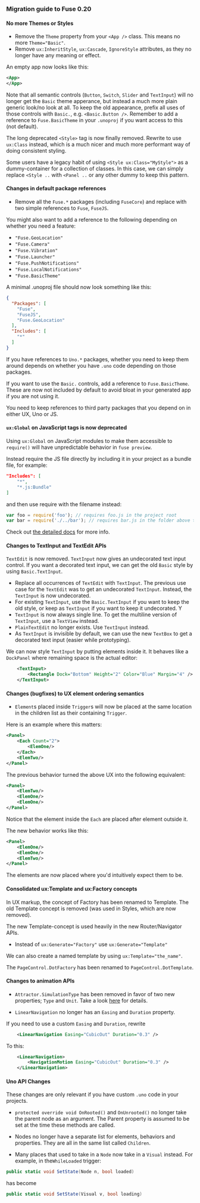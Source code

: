 ### Migration guide to Fuse 0.20

#### No more Themes or Styles

* Remove the `Theme` property from your `<App />` class. This means no more `Theme="Basic"`.
* Remove `ux:InheritStyle`, `ux:Cascade`, `IgnoreStyle` attributes, as they no longer have any meaning or effect.

An empty app now looks like this:

```xml
<App>
</App>
```

Note that all semantic controls (`Button`, `Switch`, `Slider` and `TextInput`) will no longer get the `Basic` theme apperance, but instead a much more plain generic look/no look at all. To keep the old appearance, prefix all uses of those controls with `Basic.`, e.g. `<Basic.Button />`. Remember to add a reference to `Fuse.BasicTheme` in your `.unoproj` if you want access to this (not default).

The long deprecated `<Style>` tag is now finally removed. Rewrite to use `ux:Class` instead, which is a much nicer and much more performant way of doing consistent styling.

Some users have a legacy habit of using `<Style ux:Class="MyStyle">` as a dummy-container for a collection of classes. In this case, we can simply replace `<Style ..` with `<Panel ..` or any other dummy to keep this pattern.


#### Changes in default package references

* Remove all the `Fuse.*` packages (including `FuseCore`) and replace with two simple references to `Fuse`, `FuseJS`.

You might also want to add a reference to the following depending on whether you need a feature:

* `"Fuse.GeoLocation"`
* `"Fuse.Camera"`
* `"Fuse.Vibration"`
* `"Fuse.Launcher"`
* `"Fuse.PushNotifications"`
* `"Fuse.LocalNotifications"`
* `"Fuse.BasicTheme"`

A minimal .unoproj file should now look something like this:

```json
{
  "Packages": [
    "Fuse",
    "FuseJS",
    "Fuse.GeoLocation"
  ],
  "Includes": [
    "*"
  ]
}
```

If you have references to `Uno.*` packages, whether you need to keep them around depends on whether you have `.uno` code depending on those packages.

If you want to use the `Basic.` controls, add a reference to `Fuse.BasicTheme`. These are now not included by default to avoid bloat in your generated app if you are not using it.

You need to keep references to third party packages that you depend on in either UX, Uno or JS.

#### `ux:Global` on JavaScript tags is now deprecated

Using `ux:Global` on JavaScript modules to make them accessible to `require()` will have unpredictable behavior in `fuse preview`.

Instead require the JS file directly by including it in your project as a bundle file, for example:

```json
"Includes": [
    "*",
    "*.js:Bundle"
]
```

and then use require with the filename instead:

```js
var foo = require('foo'); // requires foo.js in the project root
var bar = require('./../bar'); // requires bar.js in the folder above the current file
```

Check out [the detailed docs](fusejs/fusejs.md#importing-modules-by-file-name) for more info.


#### Changes to TextInput and TextEdit APIs

`TextEdit` is now removed. `TextInput` now gives an undecorated text input control. If you want a decorated text input, we can get the old `Basic` style by using `Basic.TextInput`.

* Replace all occurrences of `TextEdit` with `TextInput`. The previous use case for the `TextEdit` was to get an undecorated `TextInput`. Instead, the `TextInput` is now undecorated.
* For existing `TextInput`, use the `Basic.TextInput` if you want to keep the old style, or keep as `TextInput` if you want to keep it undecorated. Y
* `TextInput` is now always single line. To get the multiline version of `TextInput`, use a `TextView` instead.
* `PlainTextEdit` no longer exists. Use `TextInput` instead.
* As `TextInput` is invisible by default, we can use the new `TextBox` to get a decorated text input (easier while prototyping).

We can now style `TextInput` by putting elements inside it. It behaves like a `DockPanel` where remaining space is the actual editor:
```xml
	<TextInput>
		<Rectangle Dock="Bottom" Height="2" Color="Blue" Margin="4" />
	</TextInput>
```

#### Changes (bugfixes) to UX element ordering semantics

* `Element`s placed inside `Trigger`s will now be placed at the same location in the children list as their containing `Trigger`.

Here is an example where this matters:

```xml
<Panel>
	<Each Count="2">
		<ElemOne/>
	</Each>
	<ElemTwo/>
</Panel>
```

The previous behavior turned the above UX into the following equivalent:

```xml
<Panel>
	<ElemTwo/>
	<ElemOne/>
	<ElemOne/>
</Panel>
```
Notice that the element inside the `Each` are placed after element outside it.

The new behavior works like this:

```xml
<Panel>
	<ElemOne/>
	<ElemOne/>
	<ElemTwo/>
</Panel>
```

The elements are now placed where you'd intuitively expect them to be.

#### Consolidated ux:Template and ux:Factory concepts

In UX markup, the concept of Factory has been renamed to Template. The old Template concept is removed (was used in Styles, which are now removed).

The new Template-concept is used heavily in the new Router/Navigator APIs.

* Instead of `ux:Generate="Factory"` use `ux:Generate="Template"`

We can also create a named template by using `ux:Template="the_name"`.

The `PageControl.DotFactory` has been renamed to `PageControl.DotTemplate`.


#### Changes to animation APIs

* `Attractor.SimulationType` has been removed in favor of two new properties; `Type` and `Unit`. Take a look [here](https://www.fusetools.com/learn/reference/fuse/animations/attractor_1) for details.

* `LinearNavigation` no longer has an `Easing` and `Duration` property.

If you need to use a custom `Easing` and `Duration`, rewrite

```xml
	<LinearNavigation Easing="CubicOut" Duration="0.3" />
```

To this:

```xml
	<LinearNavigation>
		<NavigationMotion Easing="CubicOut" Duration="0.3" />
	</LinearNavigation>
```

#### Uno API Changes

These changes are only relevant if you have custom `.uno` code in your projects.

* `protected override void OnRooted()` and `OnUnrooted()` no longer take the parent node as an argument. The Parent property is assumed to be set at the time these methods are called.

* Nodes no longer have a separate list for elements, behaviors and properties. They are all in the same list called `Children`.

* Many places that used to take in a `Node` now take in a `Visual` instead.
  For example, in the`WhileLoaded` trigger:

```csharp
public static void SetState(Node n, bool loaded)
```
has become
```csharp
public static void SetState(Visual v, bool loading)
```
